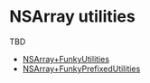 # NSArray utilities

TBD

- [NSArray+FunkyUtilities](https://tevelee.github.io/Funky/Categories/NSArray(FunkyUtilities).html)
- [NSArray+FunkyPrefixedUtilities](https://tevelee.github.io/Funky/Categories/NSArray(FunkyPrefixedUtilities).html)
